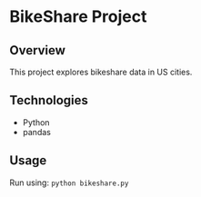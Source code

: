 # BikeShare Project

## Overview
This project explores bikeshare data in US cities.

## Technologies
- Python
- pandas

## Usage
Run using: `python bikeshare.py`
